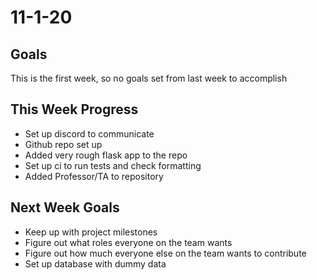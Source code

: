 # 11-1-20

## Goals

This is the first week, so no goals set from last week to accomplish

## This Week Progress

* Set up discord to communicate
* Github repo set up
* Added very rough flask app to the repo
* Set up ci to run tests and check formatting
* Added Professor/TA to repository

## Next Week Goals
* Keep up with project milestones
* Figure out what roles everyone on the team wants
* Figure out how much everyone else on the team wants to contribute
* Set up database with dummy data